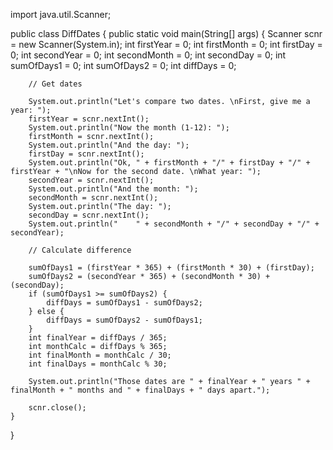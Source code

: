 import java.util.Scanner;

public class DiffDates {
	public static void main(String[] args) {
		Scanner scnr = new Scanner(System.in);
		int firstYear   = 0;
		int firstMonth  = 0;
		int firstDay    = 0;
		int secondYear  = 0;
		int secondMonth = 0;
		int secondDay   = 0;
		int sumOfDays1  = 0;
		int sumOfDays2  = 0;
		int diffDays    = 0;

		// Get dates

		System.out.println("Let's compare two dates. \nFirst, give me a year: ");
		firstYear = scnr.nextInt();
		System.out.println("Now the month (1-12): ");
		firstMonth = scnr.nextInt();
		System.out.println("And the day: ");
		firstDay = scnr.nextInt();
		System.out.println("Ok, " + firstMonth + "/" + firstDay + "/" + firstYear + "\nNow for the second date. \nWhat year: ");
		secondYear = scnr.nextInt();
		System.out.println("And the month: ");
		secondMonth = scnr.nextInt();
		System.out.println("The day: ");
		secondDay = scnr.nextInt();
		System.out.println("    " + secondMonth + "/" + secondDay + "/" + secondYear);

		// Calculate difference

		sumOfDays1 = (firstYear * 365) + (firstMonth * 30) + (firstDay);
		sumOfDays2 = (secondYear * 365) + (secondMonth * 30) + (secondDay);
		if (sumOfDays1 >= sumOfDays2) {
			diffDays = sumOfDays1 - sumOfDays2;
		} else {
			diffDays = sumOfDays2 - sumOfDays1;
		}
		int finalYear = diffDays / 365;
		int monthCalc = diffDays % 365;
		int finalMonth = monthCalc / 30;
		int finalDays = monthCalc % 30;
		
		System.out.println("Those dates are " + finalYear + " years " + finalMonth + " months and " + finalDays + " days apart.");
 
		scnr.close();
	}
	

}

